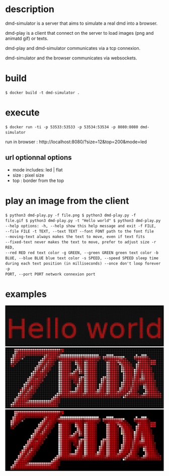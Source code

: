 # description
dmd-simulator is a server that aims to simulate a real dmd into a browser.

dmd-play is a client that connect on the server to load images (png and animatd gif) or texts.

dmd-play and dmd-simulator communicates via a tcp connexion.

dmd-simulator and the browser communicates via websockets.

# build
``$ docker build -t dmd-simulator .``

# execute
``$ docker run -ti -p 53533:53533 -p 53534:53534 -p 8080:8080 dmd-simulator``

run in browser : http://localhost:8080/?size=12&top=200&mode=led

## url optionnal options
- mode includes: led | flat
- size : pixel size
- top  : border from the top

# play an image from the client
<code>$ python3 dmd-play.py -f file.png
$ python3 dmd-play.py -f file.gif
$ python3 dmd-play.py -t "Hello world"
$ python3 dmd-play.py --help
options:
  -h, --help            show this help message and exit
  -f FILE, --file FILE
  -t TEXT, --text TEXT
  --font FONT           path to the font file
  --moving-text         always makes the text to move, even if text fits
  --fixed-text          never makes the text to move, prefer to adjust size
  -r RED, --red RED     red text color
  -g GREEN, --green GREEN
                        green text color
  -b BLUE, --blue BLUE  blue text color
  -s SPEED, --speed SPEED
                        sleep time during each text position (in milliseconds)
  --once                don't loop forever
  -p PORT, --port PORT  network connexion port
</code>

# examples
![Alt text](demo/helloworld.png "Hello world")
![Alt text](demo/zelda_led.png "zelda led")
![Alt text](demo/zelda_flat.png "zelda flat")
